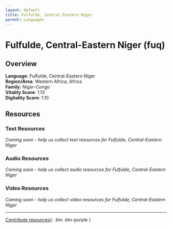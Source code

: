 ```yaml
---
layout: default
title: Fulfulde, Central-Eastern Niger
parent: Languages
---
```


# Fulfulde, Central-Eastern Niger (fuq)

## Overview

**Language**: Fulfulde, Central-Eastern Niger  
**Region/Area**: Western Africa, Africa  
**Family**: Niger-Congo  
**Vitality Score**: 1.13  
**Digitality Score**: 1.10  

## Resources

### Text Resources
*Coming soon - help us collect text resources for Fulfulde, Central-Eastern Niger*

### Audio Resources
*Coming soon - help us collect audio resources for Fulfulde, Central-Eastern Niger*

### Video Resources
*Coming soon - help us collect video resources for Fulfulde, Central-Eastern Niger*

---

[Contribute resources](https://fairtrain.github.io/){: .btn .btn-purple }
